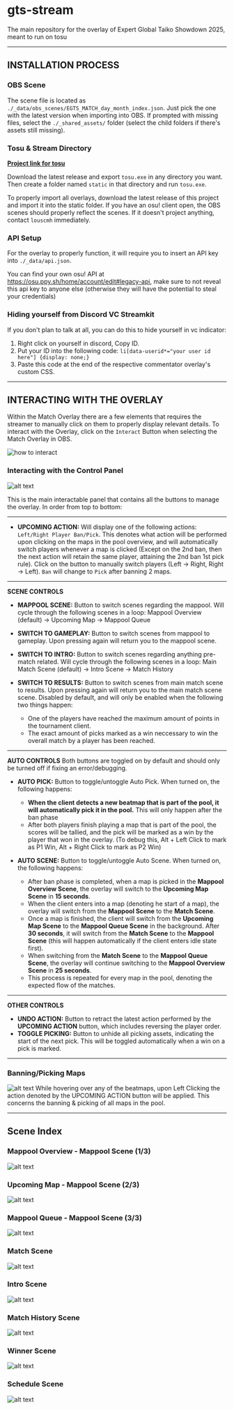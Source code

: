 # gts-stream
The main repository for the overlay of Expert Global Taiko Showdown 2025, meant to run on tosu

___
## INSTALLATION PROCESS
### OBS Scene
The scene file is located as `./_data/obs_scenes/EGTS_MATCH_day_month_index.json`. Just pick the one with the latest version when importing into OBS. If prompted with missing files, select the `./_shared_assets/` folder (select the child folders if there's assets still missing).

### Tosu & Stream Directory
**[Project link for tosu](https://github.com/KotRikD/tosu#readme)**

Download the latest release and export `tosu.exe` in any directory you want. Then create a folder named `static` in that directory and run `tosu.exe`.

To properly import all overlays, download the latest release of this project and import it into the static folder. If you have an osu! client open, the OBS scenes should properly reflect the scenes. If it doesn't project anything, contact `louscmh` immediately.

### API Setup
For the overlay to properly function, it will require you to insert an API key into `./_data/api.json`.

You can find your own osu! API at https://osu.ppy.sh/home/account/edit#legacy-api, make sure to not reveal this api key to anyone else (otherwise they will have the potential to steal your credentials)

### Hiding yourself from Discord VC Streamkit
If you don't plan to talk at all, you can do this to hide yourself in vc indicator:
1. Right click on yourself in discord, Copy ID.
2. Put your ID into the following code: `li[data-userid*="your user id here"] {display: none;}`
3. Paste this code at the end of the respective commentator overlay's custom CSS.

___
## INTERACTING WITH THE OVERLAY
Within the Match Overlay there are a few elements that requires the streamer to manually click on them to properly display relevant details. To interact with the Overlay, click on the `Interact` Button when selecting the Match Overlay in OBS.

![how to interact](_shared_assets/setup/elf_interact.png)

### Interacting with the Control Panel
![alt text](_shared_assets/setup/image-control.png)

This is the main interactable panel that contains all the buttons to manage the overlay. In order from top to bottom:
___
- **UPCOMING ACTION:** Will display one of the following actions: `Left/Right Player Ban/Pick`. This denotes what action will be performed upon clicking on the maps in the pool overview, and will automatically switch players whenever a map is clicked (Except on the 2nd ban, then the next action will retain the same player, attaining the 2nd ban 1st pick rule). Click on the button to manually switch players (Left -> Right, Right -> Left). `Ban` will change to `Pick` after banning 2 maps.
___
**SCENE CONTROLS**
- **MAPPOOL SCENE:** Button to switch scenes regarding the mappool. Will cycle through the following scenes in a loop: Mappool Overview (default) -> Upcoming Map -> Mappool Queue

- **SWITCH TO GAMEPLAY:** Button to switch scenes from mappool to gameplay. Upon pressing again will return you to the mappool scene.

- **SWITCH TO INTRO:** Button to switch scenes regarding anything pre-match related. Will cycle through the following scenes in a loop: Main Match Scene (default) -> Intro Scene -> Match History

- **SWITCH TO RESULTS:** Button to switch scenes from main match scene to results. Upon pressing again will return you to the main match scene scene. Disabled by default, and will only be enabled when the following two things happen:
    - One of the players have reached the maximum amount of points in the tournament client. 
    - The exact amount of picks marked as a win neccessary to win the overall match by a player has been reached.
___
**AUTO CONTROLS**
Both buttons are toggled on by default and should only be turned off if fixing an error/debugging.
- **AUTO PICK:** Button to toggle/untoggle Auto Pick. When turned on, the following happens:
    - **When the client detects a new beatmap that is part of the pool, it will automatically pick it in the pool.** This will only happen after the ban phase
    - After both players finish playing a map that is part of the pool, the scores will be tallied, and the pick will be marked as a win by the player that won in the overlay. (To debug this, Alt + Left Click to mark as P1 Win, Alt + Right Click to mark as P2 Win)

- **AUTO SCENE:** Button to toggle/untoggle Auto Scene. When turned on, the following happens:
    - After ban phase is completed, when a map is picked in the **Mappool Overview Scene**, the overlay will switch to the **Upcoming Map Scene** in **15 seconds**.
    - When the client enters into a map (denoting he start of a map), the overlay will switch from the **Mappool Scene** to the **Match Scene**.
    - Once a map is finished, the client will switch from the **Upcoming Map Scene** to the **Mappool Queue Scene** in the background. After **30 seconds**, it will switch from the **Match Scene** to the **Mappool Scene** (this will happen automatically if the client enters idle state first).
    - When switching from the **Match Scene** to the **Mappool Queue Scene**, the overlay will continue switching to the **Mappool Overview Scene** in **25 seconds**.
    - This process is repeated for every map in the pool, denoting the expected flow of the matches.
___
**OTHER CONTROLS**
- **UNDO ACTION:** Button to retract the latest action performed by the **UPCOMING ACTION** button, which includes reversing the player order.
- **TOGGLE PICKING:** Button to unhide all picking assets, indicating the start of the next pick. This will be toggled automatically when a win on a pick is marked.
___
### Banning/Picking Maps
![alt text](_shared_assets/setup/image-interact.png)
While hovering over any of the beatmaps, upon Left Clicking the action denoted by the UPCOMING ACTION button will be applied. This concerns the banning & picking of all maps in the pool.

___
## Scene Index

### Mappool Overview - Mappool Scene (1/3)
![alt text](_shared_assets/setup/image-mappool1.png)

### Upcoming Map - Mappool Scene (2/3)
![alt text](_shared_assets/setup/image-mappool2.png)

### Mappool Queue - Mappool Scene (3/3)
![alt text](_shared_assets/setup/image-mappool3.png)

### Match Scene
![alt text](_shared_assets/setup/image-match.png)

### Intro Scene
![alt text](_shared_assets/setup/image-intro.png)

### Match History Scene
![alt text](_shared_assets/setup/image-history.png)

### Winner Scene
![alt text](_shared_assets/setup/image-winner.png)

### Schedule Scene
![alt text](_shared_assets/setup/image-schedule.png)